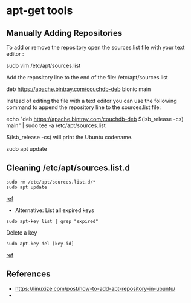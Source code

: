 # apt-get tools

## Manually Adding Repositories
 
To add or remove the repository open the sources.list file with your text editor :

sudo vim /etc/apt/sources.list

Add the repository line to the end of the file:
/etc/apt/sources.list

deb https://apache.bintray.com/couchdb-deb bionic main

Instead of editing the file with a text editor you can use the following command to append the repository line to the sources.list file:

echo "deb https://apache.bintray.com/couchdb-deb $(lsb_release -cs) main" | sudo tee -a /etc/apt/sources.list

$(lsb_release -cs) will print the Ubuntu codename. 

sudo apt update 

## Cleaning /etc/apt/sources.list.d

```
sudo rm /etc/apt/sources.list.d/*
sudo apt update
```
[ref](https://askubuntu.com/questions/944920/how-do-i-delete-sources-list-d-and-add-install-it-again)



* Alternative:
List all expired keys
```
sudo apt-key list | grep "expired" 
```

Delete a key
```    
sudo apt-key del [key-id] 
```
[ref](https://smalldata.tech/blog/2019/02/26/how-to-clean-up-ubuntu-software-package-repositories)



## References 
* https://linuxize.com/post/how-to-add-apt-repository-in-ubuntu/  
* 


